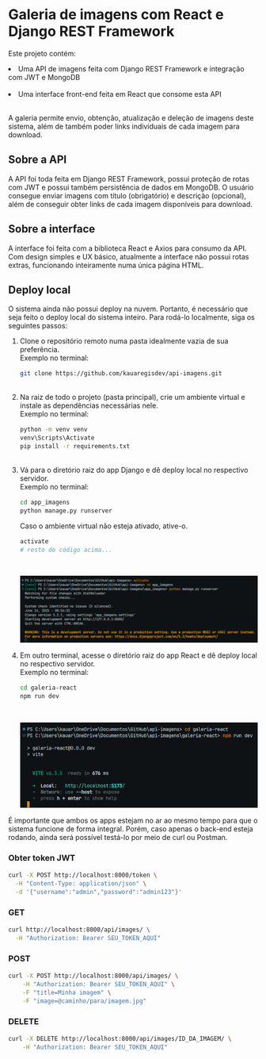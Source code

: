 # Galeria de imagens com React e Django REST Framework

Este projeto contém:

<li>Uma API de imagens feita com Django REST Framework e integração com JWT e MongoDB</li>
<br>
<li>Uma interface front-end feita em React que consome esta API</li>
<br>
<p>A galeria permite envio, obtenção, atualização e deleção de imagens deste sistema, além de também poder links individuais de cada imagem para download.</p>

<h2>Sobre a API</h2>

<p>A API foi toda feita em Django REST Framework, possui proteção de rotas com JWT e possui também persistência de dados em MongoDB. O usuário consegue enviar imagens com título (obrigatório) e descrição (opcional), além de conseguir obter links de cada imagem disponíveis para download.</p>

<h2>Sobre a interface</h2>

<p>A interface foi feita com a biblioteca React e Axios para consumo da API. Com design simples e UX básico, atualmente a interface não possui rotas extras, funcionando inteiramente numa única página HTML.</p>

<h2>Deploy local</h2>

<p>O sistema ainda não possui deploy na nuvem. Portanto, é necessário que seja feito o deploy local do sistema inteiro. Para rodá-lo localmente, siga os seguintes passos:</p>

<ol>
<li>Clone o repositório remoto numa pasta idealmente vazia de sua preferência.</li>
Exemplo no terminal:

```bash
git clone https://github.com/kauaregisdev/api-imagens.git
```
<br>
<li>Na raiz de todo o projeto (pasta principal), crie um ambiente virtual e instale as dependências necessárias nele.</li>
Exemplo no terminal:

```bash
python -m venv venv
venv\Scripts\Activate
pip install -r requirements.txt
```
<br>
<li>Vá para o diretório raiz do app Django e dê deploy local no respectivo servidor.</li>
Exemplo no terminal:

```bash
cd app_imagens
python manage.py runserver
```
Caso o ambiente virtual não esteja ativado, ative-o.
```bash
activate
# resto do código acima...
```
<br>

![Deploy Django](images/deploydjango.png)
<li>Em outro terminal, acesse o diretório raiz do app React e dê deploy local no respectivo servidor.</li>
Exemplo no terminal:

```bash
cd galeria-react
npm run dev
```
<br>

![Deploy React](images/deployreact.png)
</ol>
<p>É importante que ambos os apps estejam no ar ao mesmo tempo para que o sistema funcione de forma integral. Porém, caso apenas o back-end esteja rodando, ainda será possível testá-lo por meio de curl ou Postman.</p>

<h3>Obter token JWT</h3>

```bash
curl -X POST http://localhost:8000/token \
  -H "Content-Type: application/json" \
  -d '{"username":"admin","password":"admin123"}'
```

<h3>GET</h3>

```bash
curl http://localhost:8000/api/images/ \
  -H "Authorization: Bearer SEU_TOKEN_AQUI"
```

<h3>POST</h3>

```bash
curl -X POST http://localhost:8000/api/images/ \
    -H "Authorization: Bearer SEU_TOKEN_AQUI" \
    -F "title=Minha imagem" \
    -F "image=@caminho/para/imagem.jpg"
```

<h3>DELETE</h3>

```bash
curl -X DELETE http://localhost:8000/api/images/ID_DA_IMAGEM/ \
    -H "Authorization: Bearer SEU_TOKEN_AQUI"
```
